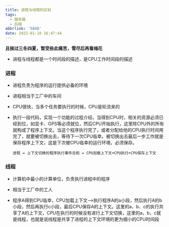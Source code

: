 ```yaml
---
title: 进程与线程的区别
tags:
  - 服务器
  - 后端
abbrlink: '5848'
date: 2022-01-10 16:47:44
---
```

**且挨过三冬四夏，暂受些此痛苦，雪尽后再看梅花**
<!--more-->
- 进程与线程都是一个时间段的描述，是CPU工作时间段的描述

### 进程
- 进程负责为程序的运行提供必备的环境

- 进程相当于工厂中的车间

- CPU很快，当多个任务要执行的时候，CPU是轮流来的

- 执行一段代码，实现一个功能的过程介绍，当得到CPU时，相关的资源必须已经到位，如显卡、GPS等必须就位，然后CPU开始执行，这里除CPU外的所有就构成了程序上下文。当这个程序执行完了，或者分配给他的CPU执行时间用完了，就要被切换出去，等待下一次CPU临幸。被切换出去最后一步工作就是保存程序上下文，这是下次被CPU临幸的运行环境，必须保存。

  `进程 = 上下文切换的程序执行事件总和 = CPU加载上下文+CPU执行+CPU保存上下文`

### 线程
- 计算机中最小的计算单位，负责执行进程中的程序

- 相当于工厂中的工人

- 程序A得到CPU临幸，CPU加载上下文-->执行程序A的a小段，然后执行A的b小段，然后再执行c小段，最后CPU保存A的上下文。这里的a、b、c的执行共享了A的上下文，CPU在执行的时候没有进行上下文切换，这里的a，b，c就是线程，也就是说线程是共享了进程的上下文环境的更为细小的CPU时间段